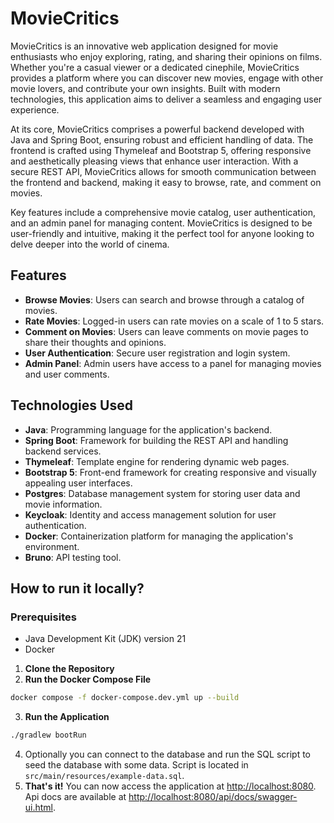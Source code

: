 # MovieCritics

MovieCritics is an innovative web application designed for movie enthusiasts who enjoy exploring, rating, and sharing their opinions on films. Whether you're a casual viewer or a dedicated cinephile, MovieCritics provides a platform where you can discover new movies, engage with other movie lovers, and contribute your own insights. Built with modern technologies, this application aims to deliver a seamless and engaging user experience.

At its core, MovieCritics comprises a powerful backend developed with Java and Spring Boot, ensuring robust and efficient handling of data. The frontend is crafted using Thymeleaf and Bootstrap 5, offering responsive and aesthetically pleasing views that enhance user interaction. With a secure REST API, MovieCritics allows for smooth communication between the frontend and backend, making it easy to browse, rate, and comment on movies.

Key features include a comprehensive movie catalog, user authentication, and an admin panel for managing content. MovieCritics is designed to be user-friendly and intuitive, making it the perfect tool for anyone looking to delve deeper into the world of cinema.

## Features

- **Browse Movies**: Users can search and browse through a catalog of movies.
- **Rate Movies**: Logged-in users can rate movies on a scale of 1 to 5 stars.
- **Comment on Movies**: Users can leave comments on movie pages to share their thoughts and opinions.
- **User Authentication**: Secure user registration and login system.
- **Admin Panel**: Admin users have access to a panel for managing movies and user comments.

## Technologies Used

- **Java**: Programming language for the application's backend.
- **Spring Boot**: Framework for building the REST API and handling backend services.
- **Thymeleaf**: Template engine for rendering dynamic web pages.
- **Bootstrap 5**: Front-end framework for creating responsive and visually appealing user interfaces.
- **Postgres**: Database management system for storing user data and movie information.
- **Keycloak**: Identity and access management solution for user authentication.
- **Docker**: Containerization platform for managing the application's environment.
- **Bruno**: API testing tool.

## How to run it locally?

### Prerequisites

- Java Development Kit (JDK) version 21
- Docker

1. **Clone the Repository**
2. **Run the Docker Compose File**

```bash
docker compose -f docker-compose.dev.yml up --build
```

3. **Run the Application**

```bash
./gradlew bootRun
```

4. Optionally you can connect to the database and run the SQL script to seed the database with some data. Script is located in `src/main/resources/example-data.sql`.
5. **That's it!** You can now access the application at [http://localhost:8080](http://localhost:8080). Api docs are available at [http://localhost:8080/api/docs/swagger-ui.html](http://localhost:8080/api/docs/swagger-ui.html).
